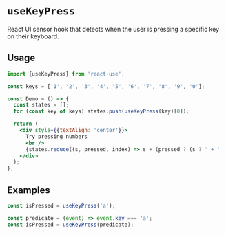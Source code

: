 # `useKeyPress`

React UI sensor hook that detects when the user is pressing a specific
key on their keyboard.


## Usage

```jsx
import {useKeyPress} from 'react-use';

const keys = ['1', '2', '3', '4', '5', '6', '7', '8', '9', '0'];

const Demo = () => {
  const states = [];
  for (const key of keys) states.push(useKeyPress(key)[0]);

  return (
    <div style={{textAlign: 'center'}}>
      Try pressing numbers
      <br />
      {states.reduce((s, pressed, index) => s + (pressed ? (s ? ' + ' : '') + keys[index] : ''), '')}
    </div>
  );
};
```


## Examples
<!-- eslint-skip -->
```js
const isPressed = useKeyPress('a');

const predicate = (event) => event.key === 'a';
const isPressed = useKeyPress(predicate);
```
